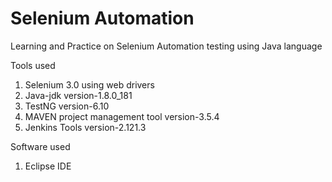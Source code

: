 # Selenium Automation
Learning and Practice on Selenium Automation testing using Java language

Tools used

1. Selenium 3.0 using web drivers
2. Java-jdk version-1.8.0_181
3. TestNG version-6.10
4. MAVEN project management tool version-3.5.4
5. Jenkins Tools version-2.121.3

Software used

1. Eclipse IDE
